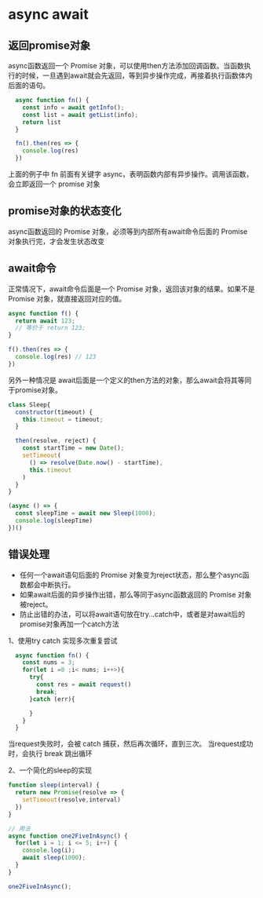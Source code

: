 # async await

## 返回promise对象
async函数返回一个 Promise 对象，可以使用then方法添加回调函数。当函数执行的时候，一旦遇到await就会先返回，等到异步操作完成，再接着执行函数体内后面的语句。

``` js
  async function fn() {
    const info = await getInfo();
    const list = await getList(info);
    return list
  }

  fn().then(res => {
    console.log(res)
  })
```
上面的例子中 fn 前面有关键字 async，表明函数内部有异步操作。调用该函数，会立即返回一个 promise 对象

## promise对象的状态变化
async函数返回的 Promise 对象，必须等到内部所有await命令后面的 Promise 对象执行完，才会发生状态改变

## await命令
正常情况下，await命令后面是一个 Promise 对象，返回该对象的结果。如果不是 Promise 对象，就直接返回对应的值。

``` js
async function f() {
  return await 123;
  // 等价于 return 123;
}

f().then(res => {
  console.log(res) // 123
})
```
另外一种情况是 await后面是一个定义的then方法的对象，那么await会将其等同于promise对象。
```js
class Sleep{
  constructor(timeout) {
    this.timeout = timeout;
  }

  then(resolve, reject) {
    const startTime = new Date();
    setTimeout(
      () => resolve(Date.now() - startTime),
      this.timeout
    )
  }
}

(async () => {
  const sleepTime = await new Sleep(1000);
  console.log(sleepTime)
})()
```


## 错误处理
* 任何一个await语句后面的 Promise 对象变为reject状态，那么整个async函数都会中断执行。
* 如果await后面的异步操作出错，那么等同于async函数返回的 Promise 对象被reject。
* 防止出错的办法，可以将await语句放在try...catch中，或者是对await后的promise对象再加一个catch方法

1、使用try catch 实现多次重复尝试

``` js
  async function fn() {
    const nums = 3;
    for(let i =0 ;i< nums; i++>){
      try{
        const res = await request()
        break;
      }catch (err){

      }
    }
  }
```
当request失败时，会被 catch 捕获，然后再次循环，直到三次。
当request成功时，会执行 break 跳出循环

2、一个简化的sleep的实现
```js
function sleep(interval) {
  return new Promise(resolve => {
    setTimeout(resolve,interval)
  })
}

// 用法
async function one2FiveInAsync() {
  for(let i = 1; i <= 5; i++) {
    console.log(i);
    await sleep(1000);
  }
}

one2FiveInAsync();
```


